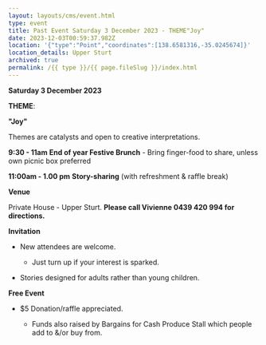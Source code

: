```yaml
---
layout: layouts/cms/event.html
type: event
title: Past Event Saturday 3 December 2023 - THEME"Joy"
date: 2023-12-03T00:59:37.982Z
location: '{"type":"Point","coordinates":[138.6581316,-35.0245674]}'
location_details: Upper Sturt
archived: true
permalink: /{{ type }}/{{ page.fileSlug }}/index.html
---
```

 **Saturday 3 December 2023**

**THEME**:

**"Joy"**

Themes are catalysts and open to creative interpretations.   

**9:30 - 11am**   **End of year Festive Brunch** - Bring finger-food to share, unless own picnic box preferred

**11:00am - 1.00 pm**    **Story-sharing** (with refreshment & raffle break) 

**Venue**

Private House - Upper Sturt. **Please call Vivienne 0439 420 994 for directions.**

**Invitation**  

* New attendees are welcome. 

  * Just turn up if your interest is sparked.
* Stories designed for adults rather than young children. 

**Free Event**   

* $5 Donation/raffle appreciated.

  * Funds also raised by Bargains for Cash Produce Stall which people add to &/or buy from.